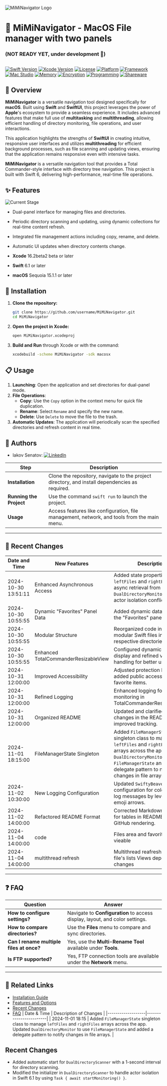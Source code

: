![MiMiNavigator Logo](docs/logo.png "just logo")


# 📁 MiMiNavigator - MacOS File manager with two panels
### (NOT READY YET, under development 🧹)

##


[![Swift Version](https://img.shields.io/badge/Swift-6.0-blue.svg)](https://swift.org)
[![Xcode Version](https://img.shields.io/badge/Xcode-16.1-blue.svg)](https://developer.apple.com/xcode/)
[![License](https://img.shields.io/badge/License-MIT-lightgrey.svg)](LICENSE)
[![Platform](https://img.shields.io/badge/Platform-macOS-blue.svg)](https://www.apple.com/macos/)
[![Framework](https://img.shields.io/badge/Framework-SwiftUI-blueviolet.svg)](https://developer.apple.com/xcode/swiftui/)
[![Mac Studio](https://img.shields.io/badge/Device-Mac_Studio_M2Max-orange.svg)](https://www.apple.com/mac-studio/)
[![Memory](https://img.shields.io/badge/RAM-32_GB-brightgreen.svg)]()
[![Encryption](https://img.shields.io/badge/Encryption-Enabled-green.svg)]()
[![Programming](https://img.shields.io/badge/Type-Free_Programming-lightblue.svg)]()
[![Shareware](https://img.shields.io/badge/License-Shareware-yellow.svg)]()

## 📖 Overview
**MiMiNavigator** is a versatile navigation tool designed specifically for **macOS**. Built using **Swift** and **SwiftUI**, this project leverages the power of **Apple**'s ecosystem to provide a seamless experience. It includes advanced features that make full use of **multitasking** and **multithreading**, allowing efficient handling of directory monitoring, file operations, and user interactions.

This application highlights the strengths of **SwiftUI** in creating intuitive, responsive user interfaces and utilizes **multithreading** for efficient background processes, such as file scanning and updating views, ensuring that the application remains responsive even with intensive tasks.

**MiMiNavigator** is a versatile navigation tool that provides a Total Commander-style interface with directory tree navigation. This project is built with Swift 6, delivering high-performance, real-time file operations.




## ✨ Features

![Current Stage](docs/preview.png "Screenshot")

- Dual-panel interface for managing files and directories.
- Periodic directory scanning and updating, using dynamic collections for real-time content refresh.
- Integrated file management actions including copy, rename, and delete.
- Automatic UI updates when directory contents change.


- **Xcode** 16.2beta2 beta or later
- **Swift** 6.1 or later
- **macOS** Sequoia 15.1.1 or later

## 🚀 Installation

1. **Clone the repository:**
   ```bash
   git clone https://github.com/username/MiMiNavigator.git
   cd MiMiNavigator
   ```
2. **Open the project in Xcode:**
   ```bash
   open MiMiNavigator.xcodeproj
   ```
3. **Build and Run** through Xcode or with the command:
   ```bash
   xcodebuild -scheme MiMiNavigator -sdk macosx
   ```

## 📋 Usage

1. **Launching**: Open the application and set directories for dual-panel mode.
2. **File Operations**:
    - **Copy**: Use the `Copy` option in the context menu for quick file duplication.
    - **Rename**: Select `Rename` and specify the new name.
    - **Delete**: Use `Delete` to move the file to the trash.
3. **Automatic Updates**: The application will periodically scan the specified directories and refresh content in real time.

## 👤 Authors

- Iakov Senatov:
  [![LinkedIn](https://img.shields.io/badge/LinkedIn-blue.svg?logo=linkedin&colorB=555)](https://www.linkedin.com/in/iakov-senatov-07060765)

| Step                   | Description                                                                                    |
|------------------------|------------------------------------------------------------------------------------------------|
| **Installation**       | Clone the repository, navigate to the project directory, and install dependencies as required. |
| **Running the Project** | Use the command `swift run` to launch the project.                                            |
| **Usage**              | Access features like configuration, file management, network, and tools from the main menu.    |

---

## 📅 Recent Changes

| Date and Time         | New Features                           | Description                                                                                                               |
|-----------------------|----------------------------------------|---------------------------------------------------------------------------------------------------------------------------|
| 2024-10-30 13:51:11   | Enhanced Asynchronous Access           | Added state properties for `leftFiles` and `rightFiles`, using async retrieval from `DualDirectoryMonitor` to avoid actor isolation conflicts. |
| 2024-10-30 10:55:55   | Dynamic "Favorites" Panel Data         | Added dynamic data loading in the "Favorites" panel.                                                                      |
| 2024-10-30 10:55:55   | Modular Structure                      | Reorganized code into smaller, modular Swift files in their respective directories.                                       |
| 2024-10-30 10:55:55   | Enhanced TotalCommanderResizableView   | Configured dynamic content display and refined view handling for better usability.                                        |
| 2024-10-31 12:00:00   | Improved Accessibility                 | Adjusted protection level and added public access method for favorite items.                                              |
| 2024-10-31 12:00:00   | Refined Logging                        | Enhanced logging for start/stop monitoring in TotalCommanderResizableView.                                                |
| 2024-10-31 12:00:00   | Organized README                       | Updated and clarified recent changes in the README for improved tracking.                                                 |
| 2024-11-01 18:15:00   | FileManagerState Singleton             | Added `FileManagerState` singleton class to manage `leftFiles` and `rightFiles` arrays across the app. Updated `DualDirectoryMonitor` to use `FileManagerState` and added a delegate pattern to notify changes in file arrays. |
| 2024-11-02 10:30:00   | New Logging Configuration              | Updated `SwiftyBeaver` configuration for color-coded log messages by level using emoji arrows.                            |
| 2024-11-02 14:00:00   | Refactored README Format               | Corrected Markdown formatting for tables in README for better GitHub rendering.                                           |
| 2024-11-04 14:00:00   | code                                   | Files area and favorites area are vieable
| 2024-11-04 14:00:00   | multithread refresh                    | Multithread reafresh of both file's lists Views depends on FS changes
---

## ❓ FAQ

| Question                                        | Answer                                                                                     |
|-------------------------------------------------|--------------------------------------------------------------------------------------------|
| **How to configure settings?**                  | Navigate to **Configuration** to access display, layout, and color settings.               |
| **How to compare directories?**                 | Use the **Files** menu to compare and sync directories.                                    |
| **Can I rename multiple files at once?**        | Yes, use the **Multi-Rename Tool** available under **Tools**.                              |
| **Is FTP supported?**                           | Yes, FTP connection tools are available under the **Network** menu.                        |

---

## 🔗 Related Links

- [Installation Guide](#quick-start-guide)
- [Features and Options](#features-and-options)
- [Recent Changes](#recent-changes)
- [FAQ](#faq)
  | Date & Time       | Description of Changes |
  |-------------------|------------------------|
  | 2024-11-01 18:15    | Added `FileManagerState` singleton class to manage `leftFiles` and `rightFiles` arrays across the app. Updated `DualDirectoryMonitor` to use `FileManagerState` and added a delegate pattern to notify changes in file arrays. |

## Recent Changes

- Added automatic start for `DualDirectoryScanner` with a 1-second interval for directory scanning.
- Modified the initializer in `DualDirectoryScanner` to handle actor isolation in Swift 6.1 by using `Task { await startMonitoring() }`.